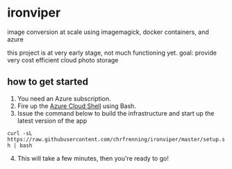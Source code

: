 # ironviper

image conversion at scale using imagemagick, docker containers, and azure

this project is at very early stage, not much functioning yet.
goal: provide very cost efficient cloud photo storage

## how to get started

1. You need an Azure subscription.
2. Fire up the [Azure Cloud Shell](https://shell.azure.com/) using Bash.
3. Issue the command below to build the infrastructure and start up the latest version of the app

`
    curl -sL https://raw.githubusercontent.com/chrfrenning/ironviper/master/setup.sh | bash 
`

4. This will take a few minutes, then you're ready to go!